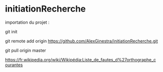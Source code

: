 # initiationRecherche
importation du projet : 

git init

git remote add origin https://github.com/AlexGinestra/initiationRecherche.git

git pull origin master



https://fr.wikipedia.org/wiki/Wikipédia:Liste_de_fautes_d%27orthographe_courantes
